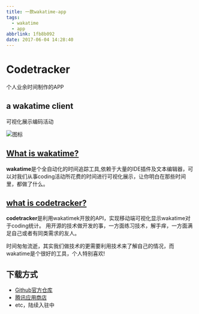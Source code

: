 ```yaml
---
title: 一款wakatime-app
tags:
  - wakatime
  - app
abbrlink: 1fb8b092
date: 2017-06-04 14:28:40
---
```

# Codetracker
个人业余时间制作的APP

## a wakatime client

可视化展示编码活动

![图标](http://static.1991421.cn/icon-40@3x.png)

## [What is wakatime?](https://wakatime.com/about)

**wakatime**是个全自动化的时间追踪工具,依赖于大量的IDE插件及文本编辑器，可以对我们从事coding活动所花费的时间进行可视化展示，让你明白在那些时间里，都做了什么。

## [what is codetracker?](http://1991421.cn)

**codetracker**是利用wakatimek开放的API，实现移动端可视化显示wakatime对于coding统计。
用开源的技术做开发的事，一方面练习技术，解手痒，一方面满足自己或者有同类需求的友人。

时间匆匆流逝，其实我们做技术的更需要利用技术来了解自己的情况，而wakatime是个很好的工具，个人特别喜欢!

## 下载方式
+ [Github官方仓库](https://github.com/alanhg/codetracker)
+ [腾讯应用商店](http://android.myapp.com/myapp/detail.htm?apkName=cn.he.codetracker)
+ etc，陆续入驻中

